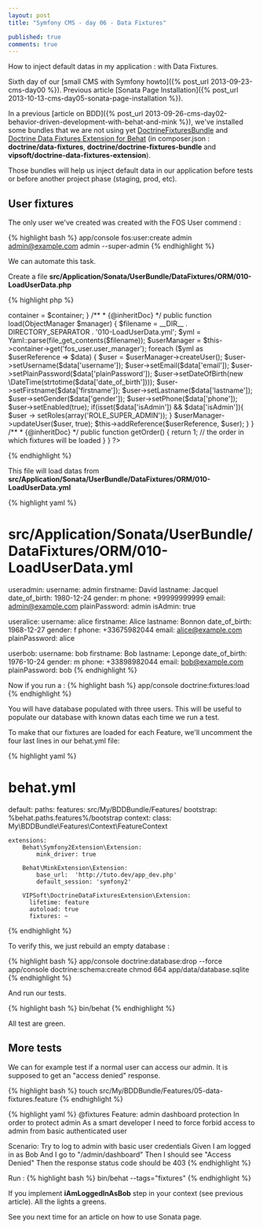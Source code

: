 ```yaml
---
layout: post
title: "Symfony CMS - day 06 - Data Fixtures"

published: true
comments: true
---
```


How to inject default datas in my application : with Data Fixtures.


Sixth day of our [small CMS with Symfony howto]({% post_url 2013-09-23-cms-day00 %}). Previous article [Sonata Page Installation]({% post_url 2013-10-13-cms-day05-sonata-page-installation %}).

In a previous [article on BDD]({% post_url 2013-09-26-cms-day02-behavior-driven-development-with-behat-and-mink %}), we've installed some bundles that we are not using yet [DoctrineFixturesBundle](http://symfony.com/doc/current/bundles/DoctrineFixturesBundle/index.html)
and
[Doctrine Data Fixtures Extension for Behat](https://github.com/vipsoft/DoctrineDataFixturesExtension) (in composer.json : **doctrine/data-fixtures**, **doctrine/doctrine-fixtures-bundle** and **vipsoft/doctrine-data-fixtures-extension**).

Those bundles will help us inject default data in our application before tests or before another project phase (staging, prod, etc).

## User fixtures

The only user we've created was created with the FOS User commend :

{% highlight bash %}
app/console fos:user:create admin admin@example.com admin --super-admin
{% endhighlight %}

We can automate this task.

Create a file **src/Application/Sonata/UserBundle/DataFixtures/ORM/010-LoadUserData.php**

{% highlight php %}
<?php
// src/Application/Sonata/UserBundle/DataFixtures/ORM/010-LoadUserData.php
namespace Application\Sonata\UserBundle\DataFixtures\ORM;

use Doctrine\Common\DataFixtures\FixtureInterface;
use Doctrine\Common\DataFixtures\AbstractFixture;
use Doctrine\Common\DataFixtures\OrderedFixtureInterface;
use Doctrine\Common\Persistence\ObjectManager;
use Symfony\Component\DependencyInjection\ContainerAwareInterface;
use Symfony\Component\DependencyInjection\ContainerInterface;
use Symfony\Component\Yaml\Yaml;

use Application\Sonata\UserBundle\Entity\User;

class LoadUserData extends AbstractFixture
                   implements OrderedFixtureInterface,
                              FixtureInterface,
                              ContainerAwareInterface
{
    /**
     * @var ContainerInterface
     */
    private $container;

    /**
     * {@inheritDoc}
     */
    public function setContainer(ContainerInterface $container = null)
    {
        $this->container = $container;
    }

    /**
     * {@inheritDoc}
     */
    public function load(ObjectManager $manager)
    {

        $filename = __DIR__ . DIRECTORY_SEPARATOR  . '010-LoadUserData.yml';
        $yml      = Yaml::parse(file_get_contents($filename));
        $userManager = $this->container->get('fos_user.user_manager');

        foreach ($yml as $userReference => $data) {
            $user = $userManager->createUser();
            $user->setUsername($data['username']);
            $user->setEmail($data['email']);
            $user->setPlainPassword($data['plainPassword']);

            $user->setDateOfBirth(new \DateTime(strtotime($data['date_of_birth'])));
            $user->setFirstname($data['firstname']);
            $user->setLastname($data['lastname']);
            $user->setGender($data['gender']);
            $user->setPhone($data['phone']);
            $user->setEnabled(true);

            if(isset($data['isAdmin']) && $data['isAdmin']){
                $user -> setRoles(array('ROLE_SUPER_ADMIN'));
            }

            $userManager->updateUser($user, true);
            $this->addReference($userReference, $user);
        }
    }

    /**
     * {@inheritDoc}
     */
    public function getOrder()
    {
        return 1; // the order in which fixtures will be loaded
    }

}
?>
{% endhighlight %}

This file will load datas from **src/Application/Sonata/UserBundle/DataFixtures/ORM/010-LoadUserData.yml**

{% highlight yaml %}
# src/Application/Sonata/UserBundle/DataFixtures/ORM/010-LoadUserData.yml
useradmin:
    username: admin
    firstname: David
    lastname: Jacquel
    date_of_birth: 1980-12-24
    gender: m
    phone: +99999999999
    email: admin@example.com
    plainPassword: admin
    isAdmin: true

useralice:
    username: alice
    firstname: Alice
    lastname: Bonnon
    date_of_birth: 1968-12-27
    gender: f
    phone: +33675982044
    email: alice@example.com
    plainPassword: alice

userbob:
    username: bob
    firstname: Bob
    lastname: Leponge
    date_of_birth: 1976-10-24
    gender: m
    phone: +33898982044
    email: bob@example.com
    plainPassword: bob
{% endhighlight %}

Now if you run a :
{% highlight bash %}
app/console doctrine:fixtures:load
{% endhighlight %}

You will have database populated with three users. This will be useful to populate our database with known datas each time we run a test.

To make that our fixtures are loaded for each Feature, we'll uncomment the four last lines in our behat.yml file:

{% highlight yaml %}
# behat.yml
default:
    paths:
        features: src/My/BDDBundle/Features/
        bootstrap: %behat.paths.features%/bootstrap
    context:
        class:  My\BDDBundle\Features\Context\FeatureContext

    extensions:
        Behat\Symfony2Extension\Extension:
            mink_driver: true

        Behat\MinkExtension\Extension:
            base_url:  'http://tuto.dev/app_dev.php'
            default_session: 'symfony2'

        VIPSoft\DoctrineDataFixturesExtension\Extension:
          lifetime: feature
          autoload: true
          fixtures: ~
{% endhighlight %}

To verify this, we just rebuild an empty database :

{% highlight bash %}
app/console doctrine:database:drop --force
app/console doctrine:schema:create
chmod 664 app/data/database.sqlite
{% endhighlight %}

And run our tests.

{% highlight bash %}
bin/behat
{% endhighlight %}

All test are green.

## More tests

We can for example test if a normal user can access our admin.
It is supposed to get an "access denied" response.

{% highlight bash %}
touch src/My/BDDBundle/Features/05-data-fixtures.feature
{% endhighlight %}

{% highlight yaml %}
@fixtures
Feature: admin dashboard protection
  In order to protect admin
  As a smart developer
  I need to force forbid access to admin from basic authenticated user

  Scenario: Try to log to admin with basic user credentials
    Given I am logged in as Bob
    And I go to "/admin/dashboard"
    Then I should see "Access Denied"
    Then the response status code should be 403
{% endhighlight %}

Run :
{% highlight bash %}
bin/behat --tags="fixtures"
{% endhighlight %}

If you implement **iAmLoggedInAsBob** step in your context (see previous article). All the lights a greens.

See you next time for an article on how to use Sonata page.